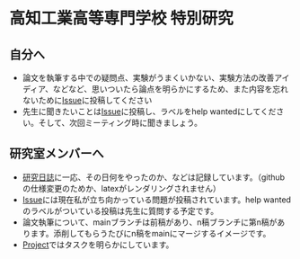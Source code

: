 # 高知工業高等専門学校 特別研究

## 自分へ
- 論文を執筆する中での疑問点、実験がうまくいかない、実験方法の改善アイディア、などなど、思いついたら論点を明らかにするため、また内容を忘れないために[Issue](https://github.com/Akiraichi/knct_study/issues)に投稿してください
- 先生に聞きたいことは[Issue](https://github.com/Akiraichi/knct_study/issues)に投稿し、ラベルをhelp wantedにしてください。そして、次回ミーティング時に聞きましょう。

## 研究室メンバーへ
- [研究日誌](https://github.com/Akiraichi/nakayama_2DEQW/blob/master/研究日誌とシミュレーション結果.ipynb)に一応、その日何をやったのか、などは記録しています。（githubの仕様変更のためか、latexがレンダリングされません）
- [Issue](https://github.com/Akiraichi/knct_study/issues)には現在私が立ち向かっている問題が投稿されています。help wantedのラベルがついている投稿は先生に質問する予定です。
- 論文執筆について、mainブランチは前稿があり、n稿ブランチに第n稿があります。添削してもらうたびにn稿をmainにマージするイメージです。
- [Project](https://github.com/Akiraichi/nakayama_2DEQW/projects/1)ではタスクを明らかにしています。
